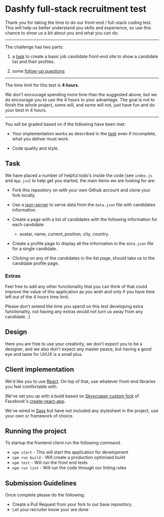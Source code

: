 # Dashfy full-stack recruitment test

Thank you for taking the time to do our front-end / full-stack coding test. This will help us better understand you skills
and experience, so use this chance to show us a bit about you and what you can do.

----

The challenge has two parts:

1) a [task](#task) to create a basic job candidate front-end site to show a candidate list and their profiles.

2) some [follow-up questions](./FOLLOW-UP.md)

----

The time limit for this test is **4 hours**.

We don't encourage spending more time than the suggested above, but we do encourage you to use the 4 hours to your advantage.
The goal is not to finish the whole project, some will, and some will not, just have fun and do your best in 4 hours.

----

You will be graded based on if the following have been met:

* Your implementation works as described in the [task](#task) even if incomplete, what you deliver must work.

* Code quality and style.


## Task

We have placed a number of helpful todo's inside the code (see `index.js` and `App.jsx`) to help get you started, the main items we are looking for are:

- Fork this repository on with your own Github account and clone your fork locally.

- Use a [json-server](https://www.npmjs.com/package/json-server) to serve data from the `data.json` file with candidates information.

- Create a page with a list of candidates with the following information for each candidate:
    - avatar, name, current_position, city, country.

- Create a profile page to display all the information in the `data.json` file for a single candidate.

- Clicking on any of the candidates in the list page, should take us to the candidate profile page.


### Extras

Feel free to add any other functionality that you can think of that could improve the value of this application as you wish and only if you have time left out of the 4 hours time limit.

Please don't extend the time you spend on this test developing extra functionality, not having any extras would not turn us away from any candidate. ;)



## Design

Here you are free to use your creativity, we don't expect you to be a designer, and we also don't expect any master peace, but having a good eye and taste
for UI/UX is a small plus.



## Client implementation

We'd like you to use [React](https://facebook.github.io/react/). On top of that, use whatever front-end libraries you feel comfortable with.

We've set you up with a build based on [Skyscraper custom fork](https://backpack.github.io/using/backpack-react-scripts) of Facebook's [create-react-app](https://github.com/facebookincubator/create-react-app).

We've wired in [Sass](http://sass-lang.com/) but have not included any stylesheet in the project, use your own or framework of choice.



## Running the project

To startup the frontend client run the following command.

* `npm start` - This will start the application for development
* `npm run build` - Will create a production optimised build
* `npm test` - Will run the front end tests
* `npm run lint` - Will run the code through our linting rules



## Submission Guidelines

Once complete please do the following:
- Create a Pull Request from your fork to our base repository.
- Let your recruiter know your are done



